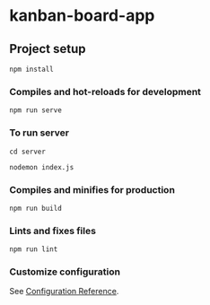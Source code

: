 # kanban-board-app

## Project setup
```
npm install
```

### Compiles and hot-reloads for development
```
npm run serve
```

### To run server
```
cd server

nodemon index.js
```

### Compiles and minifies for production
```
npm run build
```

### Lints and fixes files
```
npm run lint
```

### Customize configuration
See [Configuration Reference](https://cli.vuejs.org/config/).
